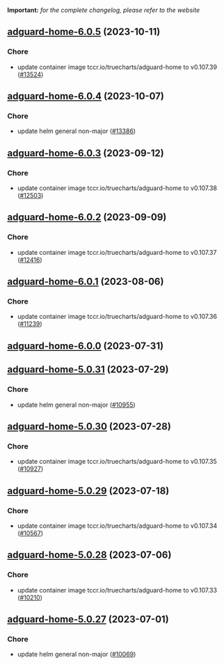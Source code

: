 **Important:**
*for the complete changelog, please refer to the website*




## [adguard-home-6.0.5](https://github.com/truecharts/charts/compare/adguard-home-6.0.4...adguard-home-6.0.5) (2023-10-11)

### Chore

- update container image tccr.io/truecharts/adguard-home to v0.107.39 ([#13524](https://github.com/truecharts/charts/issues/13524))
  
  


## [adguard-home-6.0.4](https://github.com/truecharts/charts/compare/adguard-home-6.0.3...adguard-home-6.0.4) (2023-10-07)

### Chore

- update helm general non-major ([#13386](https://github.com/truecharts/charts/issues/13386))
  
  


## [adguard-home-6.0.3](https://github.com/truecharts/charts/compare/adguard-home-6.0.2...adguard-home-6.0.3) (2023-09-12)

### Chore

- update container image tccr.io/truecharts/adguard-home to v0.107.38 ([#12503](https://github.com/truecharts/charts/issues/12503))
  
  


## [adguard-home-6.0.2](https://github.com/truecharts/charts/compare/adguard-home-6.0.1...adguard-home-6.0.2) (2023-09-09)

### Chore

- update container image tccr.io/truecharts/adguard-home to v0.107.37 ([#12416](https://github.com/truecharts/charts/issues/12416))
  
  


## [adguard-home-6.0.1](https://github.com/truecharts/charts/compare/adguard-home-6.0.0...adguard-home-6.0.1) (2023-08-06)

### Chore

- update container image tccr.io/truecharts/adguard-home to v0.107.36 ([#11239](https://github.com/truecharts/charts/issues/11239))
  
  



## [adguard-home-6.0.0](https://github.com/truecharts/charts/compare/adguard-home-5.0.31...adguard-home-6.0.0) (2023-07-31)




## [adguard-home-5.0.31](https://github.com/truecharts/charts/compare/adguard-home-5.0.30...adguard-home-5.0.31) (2023-07-29)

### Chore

- update helm general non-major ([#10955](https://github.com/truecharts/charts/issues/10955))
  
  


## [adguard-home-5.0.30](https://github.com/truecharts/charts/compare/adguard-home-5.0.29...adguard-home-5.0.30) (2023-07-28)

### Chore

- update container image tccr.io/truecharts/adguard-home to v0.107.35 ([#10927](https://github.com/truecharts/charts/issues/10927))
  
  


## [adguard-home-5.0.29](https://github.com/truecharts/charts/compare/adguard-home-5.0.28...adguard-home-5.0.29) (2023-07-18)

### Chore

- update container image tccr.io/truecharts/adguard-home to v0.107.34 ([#10567](https://github.com/truecharts/charts/issues/10567))
  
  


## [adguard-home-5.0.28](https://github.com/truecharts/charts/compare/adguard-home-5.0.27...adguard-home-5.0.28) (2023-07-06)

### Chore

- update container image tccr.io/truecharts/adguard-home to v0.107.33 ([#10210](https://github.com/truecharts/charts/issues/10210))
  
  


## [adguard-home-5.0.27](https://github.com/truecharts/charts/compare/adguard-home-5.0.26...adguard-home-5.0.27) (2023-07-01)

### Chore

- update helm general non-major ([#10069](https://github.com/truecharts/charts/issues/10069))
  
